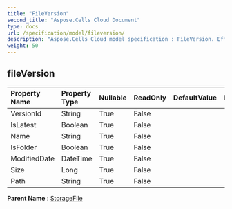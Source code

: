 ```yaml
---
title: "FileVersion"
second_title: "Aspose.Cells Cloud Document"
type: docs
url: /specification/model/fileversion/
description: "Aspose.Cells Cloud model specification : FileVersion. Effortlessly handle Excel and other spreadsheet documents with features like opening, generating, editing, splitting, merging, comparing, and converting."
weight: 50
---
```


## **fileVersion**

 

| Property Name | Property Type | Nullable |  ReadOnly | DefaultValue | Description | 
| :- | :- | :- |:- |  :- | :- |
| VersionId | String | True |  False |  |  |  
| IsLatest | Boolean | True |  False |  |  |  
| Name | String | True |  False |  |  |  
| IsFolder | Boolean | True |  False |  |  |  
| ModifiedDate | DateTime | True |  False |  |  |  
| Size | Long | True |  False |  |  |  
| Path | String | True |  False |  |  |  

**Parent Name** : [StorageFile](storagefile)

